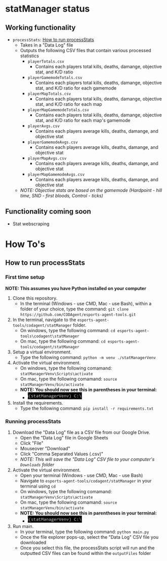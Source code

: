 # statManager status

## Working functionality 

- ```processStats```: [How to run processStats](#how-to-run-processstats)
    - Takes in a "Data Log" file
    - Outputs the following CSV files that contain various processed statistics 
        - ```playerTotals.csv```
            - Contains each players total kills, deaths, damange, objective stat, and K/D ratio
        - ```playerGamemodeTotals.csv```
            - Contains each players total kills, deaths, damange, objective stat, and K/D ratio for each gamemode
        - ```playerMapTotals.csv```
            - Contains each players total kills, deaths, damange, objective stat, and K/D ratio for each map
        - ```playerMapGamemodeTotals.csv```
            - Contains each players total kills, deaths, damange, objective stat, and K/D ratio for each map's gamemode 
        - ```playerAvgs.csv```
            - Contains each players average kills, deaths, damange, and objective stat
        - ```playerGamemodeAvgs.csv```
            - Contains each players average kills, deaths, damange, and objective stat
        - ```playerMapAvgs.csv```
            - Contains each players average kills, deaths, damange, and objective stat
        - ```playerMapGamemodeAvgs.csv```
            - Contains each players average kills, deaths, damange, and objective stat
    - *NOTE: Objective stats are based on the gamemode (Hardpoint - hill time, SND - first bloods, Control - ticks)*

## Functionality coming soon 

- Stat webscraping

# How To's

## How to run processStats

### First time setup

**NOTE: This assumes you have Python installed on your computer**

1. Clone this repository.
    - In the terminal (Windows - use CMD, Mac - use Bash), within a folder of your choice, type the command: ```git clone https://github.com/CODAgent/esports-agent-tools.git```
2. In the terminal, navigate to the ```esports-agent-tools/codagent/statManager``` folder.
    - On windows, type the following command: ```cd esports-agent-tools\codagent\statManager```
    - On mac, type the following command: ```cd esports-agent-tools/codagent/statManager```
3. Setup a virtual environment.
    - Type the following command: ```python -m venv ./statManagerVenv```
4. Activate the virtual environment.
    - On windows, type the following comamand: ```statManagerVenv\Scripts\activate```
    - On mac, type the following comamand: ```source statManagerVenv/bin/activate```
    - **NOTE: You should now see this in parentheses in your terminal:**
        - ![venvTerminalExample](images/venvTerminalExample.png)
5. Install the requirements. 
    - Type the following command: ```pip install -r requirements.txt```

### Running processStats

1. Download the "Data Log" file as a CSV file from our Google Drive.
    - Open the "Data Log" file in Google Sheets
    - Click "File"
    - Mouseover "Download"
    - Click "Comma Separated Values (.csv)"
    - *NOTE: This will save the "Data Log" CSV file to your computer's ```Downloads``` folder*
2. Activate the virtual environment.
    - Open your terminal (Windows - use CMD, Mac - use Bash)
    - Navigate to ```esports-agent-tools/codagent/statManager``` in your terminal using ```cd```
    - On windows, type the following comamand: ```statManagerVenv\Scripts\activate```
    - On mac, type the following comamand: ```source statManagerVenv/bin/activate```
    - **NOTE: You should now see this in parentheses in your terminal:**
        - ![venvTerminalExample](images/venvTerminalExample.png)
3. Run main.
    - In your terminal, type the following command: ```python main.py```
    - Once the file explorer pops-up, select the "Data Log" CSV file you downloaded 
    - Once you select this file, the processStats script will run and the outputted CSV files can be found within the ```outputFiles``` folder 